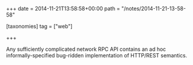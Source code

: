 +++
date = 2014-11-21T13:58:58+00:00
path = "/notes/2014-11-21-13-58-58"

[taxonomies]
tag = ["web"]

+++

<p>Any sufficiently complicated network RPC API contains an ad hoc informally-specified bug-ridden implementation of HTTP/REST semantics.</p>
